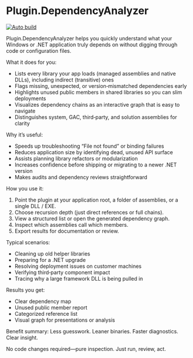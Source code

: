 # Plugin.DependencyAnalyzer
[![Auto build](https://github.com/DKorablin/Plugin.DependencyAnalyzer/actions/workflows/release.yml/badge.svg)](https://github.com/DKorablin/Plugin.DependencyAnalyzer/releases/latest)

Plugin.DependencyAnalyzer helps you quickly understand what your Windows or .NET application truly depends on without digging through code or configuration files.

What it does for you:
- Lists every library your app loads (managed assemblies and native DLLs), including indirect (transitive) ones
- Flags missing, unexpected, or version‑mismatched dependencies early
- Highlights unused public members in shared libraries so you can slim deployments
- Visualizes dependency chains as an interactive graph that is easy to navigate
- Distinguishes system, GAC, third‑party, and solution assemblies for clarity

Why it’s useful:
- Speeds up troubleshooting “File not found” or binding failures
- Reduces application size by identifying dead, unused API surface
- Assists planning library refactors or modularization
- Increases confidence before shipping or migrating to a newer .NET version
- Makes audits and dependency reviews straightforward

How you use it:
1. Point the plugin at your application root, a folder of assemblies, or a single DLL / EXE.
2. Choose recursion depth (just direct references or full chains).
3. View a structured list or open the generated dependency graph.
4. Inspect which assemblies call which members.
5. Export results for documentation or review.

Typical scenarios:
- Cleaning up old helper libraries
- Preparing for a .NET upgrade
- Resolving deployment issues on customer machines
- Verifying third‑party component impact
- Tracing why a large framework DLL is being pulled in

Results you get:
- Clear dependency map
- Unused public member report
- Categorized reference list
- Visual graph for presentations or analysis

Benefit summary:
Less guesswork. Leaner binaries. Faster diagnostics. Clear insight.

No code changes required—pure inspection. Just run, review, act.
